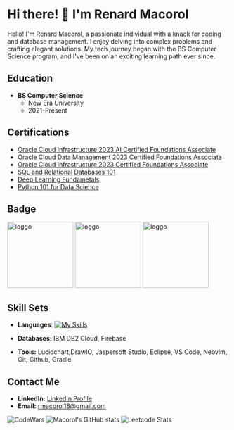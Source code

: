 # Hi there! :wave: I'm Renard Macorol 

Hello! I'm Renard Macorol, a passionate individual with a knack for coding and database management. I enjoy delving into complex problems and crafting elegant solutions. My tech journey began with the BS Computer Science program, and I've been on an exciting learning path ever since.

## Education

- **BS Computer Science**
  - New Era University
  - 2021-Present

## Certifications

- [Oracle Cloud Infrastructure 2023 AI Certified Foundations Associate](https://catalog-education.oracle.com/pls/certview/sharebadge?id=55021C2CAFECFF1B01BFF9AB7A823B0600CB3CE7FA6B766CA43B1E9DA91BC660)
- [Oracle Cloud Data Management 2023 Certified Foundations Associate](https://catalog-education.oracle.com/pls/certview/sharebadge?id=7CA7F8AAB0A8A1CA05903F7F139839AC3CB40AA4EAE6EC0C9B0FE01D84FBBF90 )
- [Oracle Cloud Infrastructure 2023 Certified Foundations Associate](https://catalog-education.oracle.com/pls/certview/sharebadge?id=EF6F0886EBE9E37C2D17F71882C8AFCE227D2F5023A231A83C41F2D10F8D6B0C )
- [SQL and Relational Databases 101](https://courses.cognitiveclass.ai/certificates/13c5263b27fb47059266c1d6ef2ff510)
- [Deep Learning Fundametals](https://courses.cognitiveclass.ai/certificates/e1b5c1f2fde4451ba5233e2d18e02c07)
- [Python 101 for Data Science](https://courses.cognitiveclass.ai/certificates/4a8af357cfbb48a6b83416437d8c83fd)
## Badge
<img src="https://github.com/user-attachments/assets/5b69d5ba-eb56-4a70-84f5-651dffa0e2de" alt="loggo" width="150"/>
<img src="https://github.com/user-attachments/assets/b325f729-9311-4e8d-9d2e-06f627e3622c" alt="loggo" width="150"/>
<img src="https://github.com/user-attachments/assets/6fb7774f-50d8-46f8-85c5-38048e0069f0" alt="loggo" width="150"/>

## Skill Sets

- **Languages**: 
[![My Skills](https://skillicons.dev/icons?i=java,python,mysql,react,html,css&perline=10)](https://skillicons.dev)

- **Databases:** IBM DB2 Cloud, Firebase
- **Tools:** Lucidchart,DrawIO, Jaspersoft Studio, Eclipse, VS Code, Neovim, Git, Github, Gradle

## Contact Me

- **LinkedIn:** [LinkedIn Profile](https://www.linkedin.com/in/renard-macorol-4b2578252/)
- **Email:** rmacorol18@gmail.com

![CodeWars](https://github.r2v.ch/codewars?user=RenardMacorol&stroke=%23BB432C)
![Macorol's GitHub stats](https://github-readme-stats.vercel.app/api?username=RenardMacorol&show_icons=true&theme=tokyonight)
![Leetcode Stats](https://leetcard.jacoblin.cool/Wonkabars)




